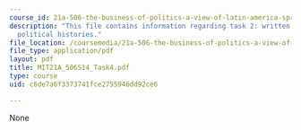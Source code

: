 ```yaml
---
course_id: 21a-506-the-business-of-politics-a-view-of-latin-america-spring-2014
description: "This file contains information regarding task 2: written report\u2013\
  political histories."
file_location: /coursemedia/21a-506-the-business-of-politics-a-view-of-latin-america-spring-2014/c6de7a6f3373741fce2755946dd92ce6_MIT21A_506S14_Task4.pdf
file_type: application/pdf
layout: pdf
title: MIT21A_506S14_Task4.pdf
type: course
uid: c6de7a6f3373741fce2755946dd92ce6

---
```

None